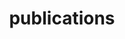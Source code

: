 ---
title: publications
cms_exclude: true

# View.
view: citation

# Optional header image (relative to `static/media/` folder).
banner:
  caption: ''
  image: ''
---
